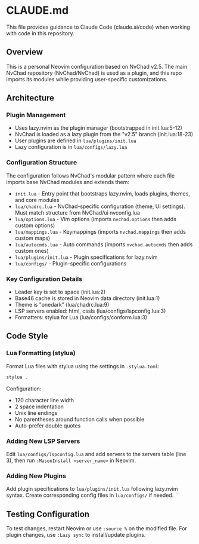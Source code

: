 # CLAUDE.md

This file provides guidance to Claude Code (claude.ai/code) when working with code in this repository.

## Overview

This is a personal Neovim configuration based on NvChad v2.5. The main NvChad repository (NvChad/NvChad) is used as a plugin, and this repo imports its modules while providing user-specific customizations.

## Architecture

### Plugin Management
- Uses lazy.nvim as the plugin manager (bootstrapped in init.lua:5-12)
- NvChad is loaded as a lazy plugin from the "v2.5" branch (init.lua:18-23)
- User plugins are defined in `lua/plugins/init.lua`
- Lazy configuration is in `lua/configs/lazy.lua`

### Configuration Structure
The configuration follows NvChad's modular pattern where each file imports base NvChad modules and extends them:

- `init.lua` - Entry point that bootstraps lazy.nvim, loads plugins, themes, and core modules
- `lua/chadrc.lua` - NvChad-specific configuration (theme, UI settings). Must match structure from NvChad/ui nvconfig.lua
- `lua/options.lua` - Vim options (imports `nvchad.options` then adds custom options)
- `lua/mappings.lua` - Keymappings (imports `nvchad.mappings` then adds custom maps)
- `lua/autocmds.lua` - Auto commands (imports `nvchad.autocmds` then adds custom ones)
- `lua/plugins/init.lua` - Plugin specifications for lazy.nvim
- `lua/configs/` - Plugin-specific configurations

### Key Configuration Details
- Leader key is set to space (init.lua:2)
- Base46 cache is stored in Neovim data directory (init.lua:1)
- Theme is "onedark" (lua/chadrc.lua:9)
- LSP servers enabled: html, cssls (lua/configs/lspconfig.lua:3)
- Formatters: stylua for Lua (lua/configs/conform.lua:3)

## Code Style

### Lua Formatting (stylua)
Format Lua files with stylua using the settings in `.stylua.toml`:
```bash
stylua .
```

Configuration:
- 120 character line width
- 2 space indentation
- Unix line endings
- No parentheses around function calls when possible
- Auto-prefer double quotes

### Adding New LSP Servers
Edit `lua/configs/lspconfig.lua` and add servers to the servers table (line 3), then run `:MasonInstall <server_name>` in Neovim.

### Adding New Plugins
Add plugin specifications to `lua/plugins/init.lua` following lazy.nvim syntax. Create corresponding config files in `lua/configs/` if needed.

## Testing Configuration
To test changes, restart Neovim or use `:source %` on the modified file. For plugin changes, use `:Lazy sync` to install/update plugins.
